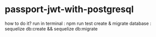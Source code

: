 # passport-jwt-with-postgresql
how to do it?
run in terminal : npm run test
create & migrate database : sequelize db:create && sequelize db:migrate 
